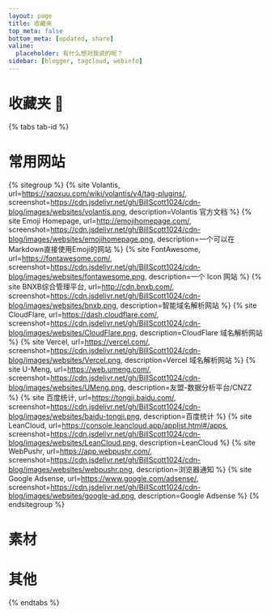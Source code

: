 ```yaml
---
layout: page
title: 收藏夹
top_meta: false
bottom_meta: [updated, share]
valine:
  placeholder: 有什么想对我说的呢？
sidebar: [blogger, tagcloud, webinfo]
---
```




# 收藏夹 📘

{% tabs tab-id %}

<!-- tab 常用网站 🌐 -->

# 常用网站

{% sitegroup %}
{% site Volantis, url=https://xaoxuu.com/wiki/volantis/v4/tag-plugins/, screenshot=https://cdn.jsdelivr.net/gh/BillScott1024/cdn-blog/images/websites/volantis.png, description=Volantis 官方文档 %}
{% site Emoji Homepage, url=http://emojihomepage.com/, screenshot=https://cdn.jsdelivr.net/gh/BillScott1024/cdn-blog/images/websites/emojihomepage.png, description=一个可以在Markdown直接使用Emoji的网站 %}
{% site FontAwesome, url=https://fontawesome.com/, screenshot=https://cdn.jsdelivr.net/gh/BillScott1024/cdn-blog/images/websites/fontawesome.png, description=一个 Icon 网站 %}
{% site BNXB综合管理平台, url=http://cdn.bnxb.com/, screenshot=https://cdn.jsdelivr.net/gh/BillScott1024/cdn-blog/images/websites/bnxb.png, description=智能域名解析网站 %}
{% site CloudFlare, url=https://dash.cloudflare.com/, screenshot=https://cdn.jsdelivr.net/gh/BillScott1024/cdn-blog/images/websites/CloudFlare.png, description=CloudFlare 域名解析网站 %}
{% site Vercel, url=https://vercel.com/, screenshot=https://cdn.jsdelivr.net/gh/BillScott1024/cdn-blog/images/websites/Vercel.png, description=Vercel 域名解析网站 %}
{% site U-Meng, url=https://web.umeng.com/, screenshot=https://cdn.jsdelivr.net/gh/BillScott1024/cdn-blog/images/websites/UMeng.png, description=友盟-数据分析平台/CNZZ %}
{% site 百度统计, url=https://tongji.baidu.com/, screenshot=https://cdn.jsdelivr.net/gh/BillScott1024/cdn-blog/images/websites/baidu-tongji.png, description=百度统计 %}
{% site LeanCloud, url=https://console.leancloud.app/applist.html#/apps, screenshot=https://cdn.jsdelivr.net/gh/BillScott1024/cdn-blog/images/websites/LeanCloud.png, description=LeanCloud %}
{% site WebPushr, url=https://app.webpushr.com/, screenshot=https://cdn.jsdelivr.net/gh/BillScott1024/cdn-blog/images/websites/webpushr.png, description=浏览器通知 %}
{% site Google Adsense, url=https://www.google.com/adsense/, screenshot=https://cdn.jsdelivr.net/gh/BillScott1024/cdn-blog/images/websites/google-ad.png, description=Google Adsense %}
{% endsitegroup %}

<!-- endtab -->

<!-- tab 素材 🌐 -->

# 素材

<!-- endtab -->

<!-- tab 其他 🌐 -->

# 其他

<!-- endtab -->

{% endtabs %}
